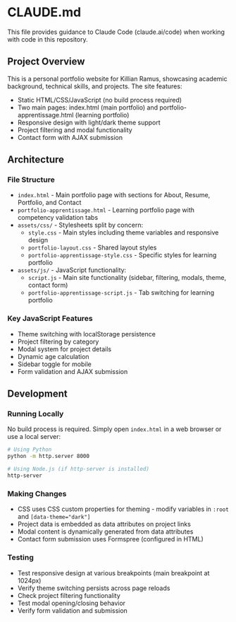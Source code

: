 # CLAUDE.md

This file provides guidance to Claude Code (claude.ai/code) when working with code in this repository.

## Project Overview

This is a personal portfolio website for Killian Ramus, showcasing academic background, technical skills, and projects. The site features:
- Static HTML/CSS/JavaScript (no build process required)
- Two main pages: index.html (main portfolio) and portfolio-apprentissage.html (learning portfolio)
- Responsive design with light/dark theme support
- Project filtering and modal functionality
- Contact form with AJAX submission

## Architecture

### File Structure
- `index.html` - Main portfolio page with sections for About, Resume, Portfolio, and Contact
- `portfolio-apprentissage.html` - Learning portfolio page with competency validation tabs
- `assets/css/` - Stylesheets split by concern:
  - `style.css` - Main styles including theme variables and responsive design
  - `portfolio-layout.css` - Shared layout styles
  - `portfolio-apprentissage-style.css` - Specific styles for learning portfolio
- `assets/js/` - JavaScript functionality:
  - `script.js` - Main site functionality (sidebar, filtering, modals, theme, contact form)
  - `portfolio-apprentissage-script.js` - Tab switching for learning portfolio

### Key JavaScript Features
- Theme switching with localStorage persistence
- Project filtering by category
- Modal system for project details
- Dynamic age calculation
- Sidebar toggle for mobile
- Form validation and AJAX submission

## Development

### Running Locally
No build process is required. Simply open `index.html` in a web browser or use a local server:
```bash
# Using Python
python -m http.server 8000

# Using Node.js (if http-server is installed)
http-server
```

### Making Changes
- CSS uses CSS custom properties for theming - modify variables in `:root` and `[data-theme="dark"]`
- Project data is embedded as data attributes on project links
- Modal content is dynamically generated from data attributes
- Contact form submission uses Formspree (configured in HTML)

### Testing
- Test responsive design at various breakpoints (main breakpoint at 1024px)
- Verify theme switching persists across page reloads
- Check project filtering functionality
- Test modal opening/closing behavior
- Verify form validation and submission